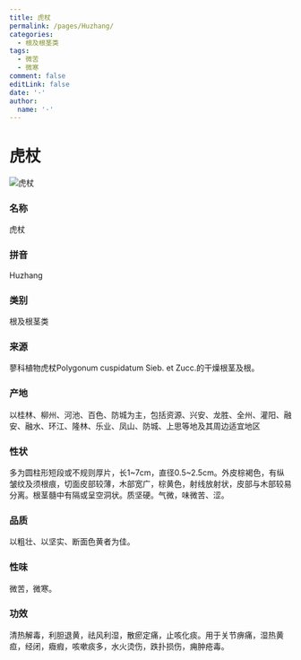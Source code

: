```yaml
---
title: 虎杖
permalink: /pages/Huzhang/
categories: 
  - 根及根茎类
tags: 
  - 微苦
  - 微寒
comment: false
editLink: false
date: '·'
author: 
  name: '·'
---
```

# 虎杖

![虎杖](https://image.zhongyibaike.com/image/%E8%99%8E%E6%9D%96/%E8%99%8E%E6%9D%96.jpg)

<!-- more -->
### 名称
虎杖

### 拼音
Huzhang

### 类别
根及根茎类

### 来源
蓼科植物虎杖Polygonum cuspidatum Sieb. et Zucc.的干燥根茎及根。

### 产地
以桂林、柳州、河池、百色、防城为主，包括资源、兴安、龙胜、全州、灌阳、融安、融水、环江、隆林、乐业、凤山、防城、上思等地及其周边适宜地区

### 性状
多为圆柱形短段或不规则厚片，长1~7cm，直径0.5~2.5cm。外皮棕褐色，有纵皱纹及须根痕，切面皮部较薄，木部宽广，棕黄色，射线放射状，皮部与木部较易分离。根茎髓中有隔或呈空洞状。质坚硬。气微，味微苦、涩。

### 品质
以粗壮、以坚实、断面色黄者为佳。

### 性味
微苦，微寒。

### 功效
清热解毒，利胆退黄，祛风利湿，散瘀定痛，止咳化痰。用于关节痹痛，湿热黄疸，经闭，癓瘕，咳嗽痰多，水火烫伤，跌扑损伤，痈肿疮毒。